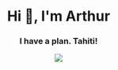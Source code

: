 <h1 align="center">Hi 👋, I'm Arthur</h1>
<h3 align="center">I have a plan. Tahiti!</h3>

<div align="center">
  <img src="https://count.getloli.com/get/@:xxfy">
</div>


<!-- <div align="center">
  <img src="https://github-readme-stats.vercel.app/api/wakatime?username=Defectink" alt="defectingcat" />
</div> -->

